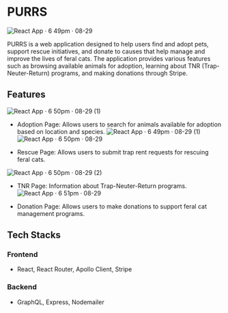 # PURRS

![React App · 6 49pm · 08-29](https://github.com/user-attachments/assets/a2d5c9a9-ab83-4ca2-bafa-a2c3754773c9)

PURRS is a web application designed to help users find and adopt pets, support rescue initiatives, and donate to causes that help manage and improve the lives of feral cats. The application provides various features such as browsing available animals for adoption, learning about TNR (Trap-Neuter-Return) programs, and making donations through Stripe.

## Features

![React App · 6 50pm · 08-29 (1)](https://github.com/user-attachments/assets/fe83c171-1fc8-4136-9b6a-2b90a59670cf)

- Adoption Page: Allows users to search for animals available for adoption based on location and species.
![React App · 6 49pm · 08-29 (1)](https://github.com/user-attachments/assets/d0437845-31da-4a38-9b14-8b432b21c202)
![React App · 6 50pm · 08-29](https://github.com/user-attachments/assets/9eaec878-1ab5-467a-aa36-c10f13892342)

- Rescue Page: Allows users to submit trap rent requests for rescuing feral cats.

![React App · 6 50pm · 08-29 (2)](https://github.com/user-attachments/assets/e99398f2-0e16-47d8-971f-275cd0a0a8e8)

- TNR Page: Information about Trap-Neuter-Return programs.
![React App · 6 51pm · 08-29](https://github.com/user-attachments/assets/d275c5ff-88ed-4571-a573-40358be9d3f9)

- Donation Page: Allows users to make donations to support feral cat management programs.

## Tech Stacks

### Frontend
- React, React Router, Apollo Client, Stripe

### Backend
- GraphQL, Express, Nodemailer



